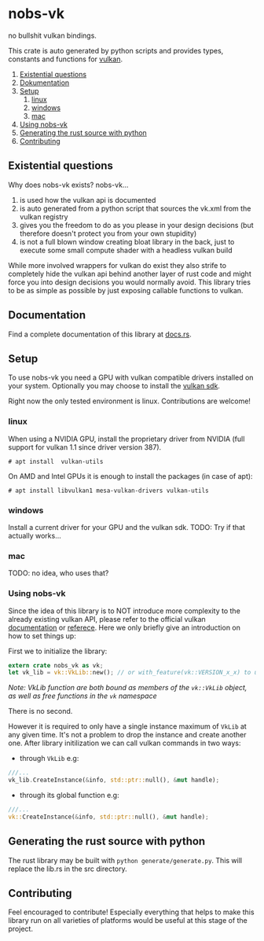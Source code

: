 # nobs-vk
no bullshit vulkan bindings.

This crate is auto generated by python scripts and provides types, constants and functions for
[vulkan](https://www.khronos.org/vulkan/).

1. [Existential questions](#existential-questions)
2. [Dokumentation](#dokucmentation-vulkan-api)
3. [Setup](#setup)
	  1. [linux](#linux)
	  2. [windows](#windows)
	  3. [mac](#mac)
3. [Using nobs-vk](#using-nobs-vk)
4. [Generating the rust source with python](#generating-the-rust-source-with-python)
5. [Contributing](#contributing)

## Existential questions
Why does nobs-vk exists? nobs-vk...
1. is used how the vulkan api is documented
2. is auto generated from a python script that sources the vk.xml from the vulkan registry
3. gives you the freedom to do as you please in your design decisions (but therefore doesn't protect you from your own stupidity)
4. is not a full blown window creating bloat library in the back, just to execute some small compute shader with a headless vulkan build

While more involved wrappers for vulkan do exist they also strife to completely hide the vulkan api behind another layer of rust code and might force you into design decisions you would normally avoid. This library tries to be as simple as possible by just exposing callable functions to vulkan.

## Documentation
Find a complete documentation of this library at [docs.rs](https://docs.rs/nobs-vk).

## Setup

To use nobs-vk you need a GPU with vulkan compatible drivers installed on your system. Optionally you may choose to install the [vulkan sdk](https://www.lunarg.com/vulkan-sdk/).

Right now the only tested environment is linux. Contributions are welcome!

### linux
When using a NVIDIA GPU, install the proprietary driver from NVIDIA (full support for vulkan 1.1 since driver version 387). 
```
# apt install  vulkan-utils
```

On AMD and Intel GPUs it is enough to install the packages (in case of apt):
```
# apt install libvulkan1 mesa-vulkan-drivers vulkan-utils
```

### windows
Install a current driver for your GPU and the vulkan sdk.
TODO: Try if that actually works...

### mac
TODO: no idea, who uses that?


### Using nobs-vk
Since the idea of this library is to NOT introduce more complexity to the already existing vulkan API, please refer to the official vulkan [documentation](https://www.khronos.org/registry/vulkan/specs/1.1-extensions/html/vkspec.html) or [referece](https://www.khronos.org/registry/vulkan/specs/1.1-extensions/man/html/). Here we only briefly give an introduction on how to set things up:

First we to initialize the library:
```rust
extern crate nobs_vk as vk;
let vk_lib = vk::VkLib::new(); // or with_feature(vk::VERSION_x_x) to use specific feature level
```
*Note: VkLib function are both bound as members of the `vk::VkLib` object, as well as free functions in the `vk` namespace*

There is no second.

However it is required to only have a single instance maximum of `VkLib` at any given time. It's not a problem to drop the instance and create another one. After library initilization we can call vulkan commands in two ways:
 - through `VkLib` e.g:
 ```rust
 ///...
 vk_lib.CreateInstance(&info, std::ptr::null(), &mut handle);
 ```
 - through its global function e.g:
 ```rust
 ///...
 vk::CreateInstance(&info, std::ptr::null(), &mut handle);
 ```


## Generating the rust source with python
The rust library may be built with `python generate/generate.py`. This will replace the lib.rs in the src directory.

## Contributing
Feel encouraged to contribute! Especially everything that helps to make this library run on all varieties of platforms would be useful at this stage of the project.


